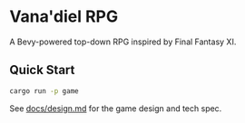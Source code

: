 # Vana'diel RPG

A Bevy-powered top-down RPG inspired by Final Fantasy XI.

## Quick Start

```bash
cargo run -p game
```

See [docs/design.md](docs/design.md) for the game design and tech spec.
